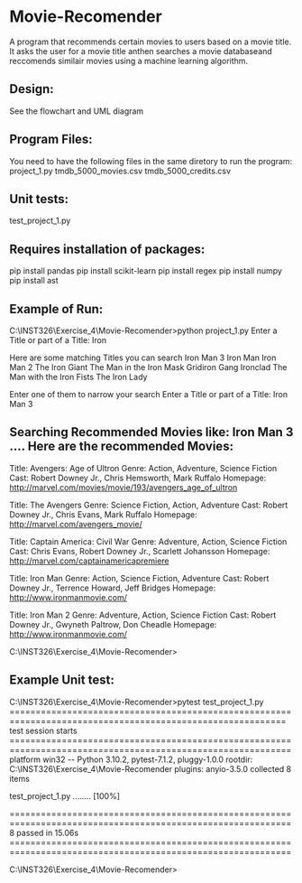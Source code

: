 # Movie-Recomender
A program that recommends certain movies to users based on a movie title. It asks the user for a movie title anthen searches a movie databaseand reccomends similair movies using a machine learning algorithm. 

Design:
------
See the flowchart and UML diagram 

Program Files: 
-------------
You need to have the following files in the same diretory to run the program:
project_1.py
tmdb_5000_movies.csv
tmdb_5000_credits.csv

Unit tests:
-----------
test_project_1.py

Requires installation of packages: 
---------------------------------
pip install pandas
pip install scikit-learn
pip install regex
pip install numpy
pip install ast



Example of Run: 
---------------

C:\INST326\Exercise_4\Movie-Recomender>python project_1.py
Enter a Title or part of a Title: Iron

Here are some matching Titles you can search
Iron Man 3
Iron Man
Iron Man 2
The Iron Giant
The Man in the Iron Mask
Gridiron Gang
Ironclad
The Man with the Iron Fists
The Iron Lady

Enter one of them to narrow your search
Enter a Title or part of a Title: Iron Man 3

Searching Recommended Movies like: Iron Man 3 ....
Here are the recommended Movies:
--------------------------------

Title: Avengers: Age of Ultron
Genre: Action, Adventure, Science Fiction
Cast: Robert Downey Jr., Chris Hemsworth, Mark Ruffalo
Homepage: http://marvel.com/movies/movie/193/avengers_age_of_ultron

Title: The Avengers
Genre: Science Fiction, Action, Adventure
Cast: Robert Downey Jr., Chris Evans, Mark Ruffalo
Homepage: http://marvel.com/avengers_movie/

Title: Captain America: Civil War
Genre: Adventure, Action, Science Fiction
Cast: Chris Evans, Robert Downey Jr., Scarlett Johansson
Homepage: http://marvel.com/captainamericapremiere

Title: Iron Man
Genre: Action, Science Fiction, Adventure
Cast: Robert Downey Jr., Terrence Howard, Jeff Bridges
Homepage: http://www.ironmanmovie.com/

Title: Iron Man 2
Genre: Adventure, Action, Science Fiction
Cast: Robert Downey Jr., Gwyneth Paltrow, Don Cheadle
Homepage: http://www.ironmanmovie.com/

C:\INST326\Exercise_4\Movie-Recomender>


Example Unit test: 
------------------

C:\INST326\Exercise_4\Movie-Recomender>pytest test_project_1.py
=========================================================================================================== test session starts ============================================================================================================
platform win32 -- Python 3.10.2, pytest-7.1.2, pluggy-1.0.0
rootdir: C:\INST326\Exercise_4\Movie-Recomender
plugins: anyio-3.5.0
collected 8 items

test_project_1.py ........                                                                                                                                                                                                            [100%]

============================================================================================================ 8 passed in 15.06s ============================================================================================================

C:\INST326\Exercise_4\Movie-Recomender>
